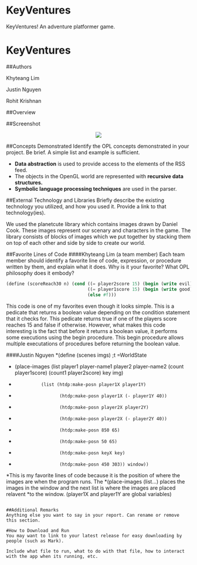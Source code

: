 # KeyVentures
KeyVentures! An adventure platformer game.

# KeyVentures

##Authors


Khyteang Lim


Justin Nguyen 


Rohit Krishnan


##Overview


##Screenshot
<p align="center">
     <img src="http://i.imgur.com/mndA6YT.png?1"/>
</p>

##Concepts Demonstrated
Identify the OPL concepts demonstrated in your project. Be brief. A simple list and example is sufficient. 
* **Data abstraction** is used to provide access to the elements of the RSS feed.
* The objects in the OpenGL world are represented with **recursive data structures.**
* **Symbolic language processing techniques** are used in the parser.

##External Technology and Libraries
Briefly describe the existing technology you utilized, and how you used it. Provide a link to that technology(ies).


We used the planetcute library which contains images drawn by Daniel Cook. These images represent our scenary and characters in the game. The library consists of blocks of images which we put together by stacking them on top of each other and side by side to create our world.

##Favorite Lines of Code
####Khyteang Lim (a team member)
Each team member should identify a favorite line of code, expression, or procedure written by them, and explain what it does. Why is it your favorite? What OPL philosophy does it embody?
```scheme
(define (scoreReach30 n) (cond ((= player2score 15) (begin (write evil) #t))
                               ((= player1score 15) (begin (write good) #t))
                               (else #f)))
```
This code is one of my favorites even though it looks simple. This is a pedicate that returns a boolean value depending on the condition statement that it checks for. This pedicate returns true if one of the players score reaches 15 and false if otherwise. However, what makes this code interesting is the fact that before it returns a boolean value, it performs some executions using the begin procedure. This begin procedure allows multiple executations of procedures before returning the boolean value.  

####Justin Nguyen
*(define (scenes imgs) ;t =WorldState
* (place-images (list player1 player-name1 player2 player-name2 (count player1score) (count1 player2score) key img) 
*               (list (htdp:make-posn player1X player1Y)
*                      (htdp:make-posn player1X (- player1Y 40))
*                      (htdp:make-posn player2X player2Y)
*                      (htdp:make-posn player2X (- player2Y 40))
*                      (htdp:make-posn 850 65)
*                      (htdp:make-posn 50 65)
*                      (htdp:make-posn keyX key)
*                      (htdp:make-posn 450 303)) window))
*This is my favorite lines of code because it is the position of where the images are when the program runs. The *(place-images (list...) places the images in the window and the next list is where the images are placed relavent *to the window. (player1X and player1Y are global variables)

```

##Additional Remarks
Anything else you want to say in your report. Can rename or remove this section.

#How to Download and Run
You may want to link to your latest release for easy downloading by people (such as Mark).

Include what file to run, what to do with that file, how to interact with the app when its running, etc. 

